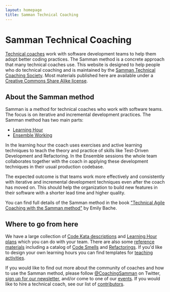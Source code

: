 ```yaml
---
layout: homepage
title: Samman Technical Coaching
---
```


# Samman Technical Coaching

[Technical coaches](/reference/technical_coach_definition.html) work with software development teams to help them adopt better coding practices. The Samman method is a concrete approach that many technical coaches use. This website is designed to help people who do technical coaching and is maintained by the [Samman Technical Coaching Society](/society/index.html). Most materials published here are available under a [Creative Commons Share Alike license](LICENSE.html).

## About the Samman method

Samman is a method for technical coaches who work with software teams. The focus is on iterative and incremental development practices. The Samman method has two main parts: 

- [Learning Hour](/learning_hours/index.html)
- [Ensemble Working](/reference/ensemble_definition.html)

In the learning hour the coach uses exercises and active learning techniques to teach the theory and practice of skills like Test-Driven Development and Refactoring. In the Ensemble sessions the whole team collaborates together with the coach in applying these development techniques in their usual production codebase.

The expected outcome is that teams work more effectively and consistently with iterative and incremental development techniques even after the coach has moved on. This should help the organization to build new features in their software with a shorter lead time and higher quality. 

You can find full details of the Samman method in the book ["Technical Agile Coaching with the Samman method"](https://leanpub.com/techagilecoach) by Emily Bache.

## Where to go from here

We have a large collection of [Code Kata descriptions](/kata_descriptions/index.html) and [Learning Hour plans](/learning_hours/index.html) which you can do with your team. There are also some [reference materials](/reference/index.html) including a catalog of [Code Smells](/reference/code_smells/index.html) and [Refactorings](/reference/refactorings/index.html). If you'd like to design your own learning hours you can find templates for [teaching activities](/activities/index.html).

If you would like to find out more about the community of coaches and how to use the Samman method, please follow [@CoachingSamman](https://twitter.com/coachingsamman) on Twitter, [sign up for our newsletter](https://share-eu1.hsforms.com/1pvE5eTT2RWyYJtyH4AJSuwf6aty), and/or come to one of our [events](/society/events/index.html). If you would like to hire a technical coach, see our list of [contributors](/society/contributors/index.html).
